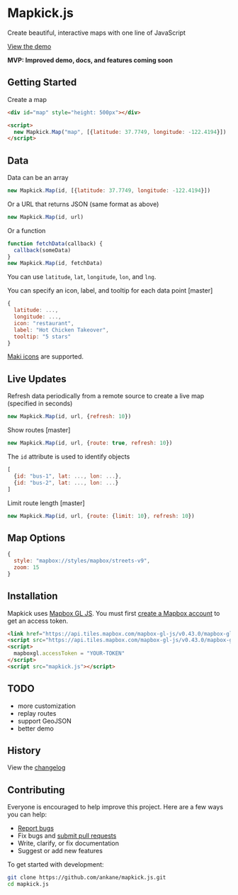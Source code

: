 # Mapkick.js

Create beautiful, interactive maps with one line of JavaScript

[View the demo](https://www.chartkick.com/mapkick)

**MVP: Improved demo, docs, and features coming soon**

## Getting Started

Create a map

```html
<div id="map" style="height: 500px"></div>

<script>
  new Mapkick.Map("map", [{latitude: 37.7749, longitude: -122.4194}])
</script>
```

## Data

Data can be an array

```javascript
new Mapkick.Map(id, [{latitude: 37.7749, longitude: -122.4194}])
```

Or a URL that returns JSON (same format as above)

```javascript
new Mapkick.Map(id, url)
```

Or a function

```javascript
function fetchData(callback) {
  callback(someData)
}
new Mapkick.Map(id, fetchData)
```

You can use `latitude`, `lat`, `longitude`, `lon`, and `lng`.

You can specify an icon, label, and tooltip for each data point [master]

```javascript
{
  latitude: ...,
  longitude: ...,
  icon: "restaurant",
  label: "Hot Chicken Takeover",
  tooltip: "5 stars"
}
```

[Maki icons](https://www.mapbox.com/maki-icons/) are supported.

## Live Updates

Refresh data periodically from a remote source to create a live map (specified in seconds)

```javascript
new Mapkick.Map(id, url, {refresh: 10})
```

Show routes [master]

```javascript
new Mapkick.Map(id, url, {route: true, refresh: 10})
```

The `id` attribute is used to identify objects

```javascript
[
  {id: "bus-1", lat: ..., lon: ...},
  {id: "bus-2", lat: ..., lon: ...}
]
```

Limit route length [master]

```javascript
new Mapkick.Map(id, url, {route: {limit: 10}, refresh: 10})
```

## Map Options

```javascript
{
  style: "mapbox://styles/mapbox/streets-v9",
  zoom: 15
}
```

## Installation

Mapkick uses [Mapbox GL JS](https://www.mapbox.com/mapbox-gl-js/api/). You must first [create a Mapbox account](https://www.mapbox.com/signup/) to get an access token.

```html
<link href="https://api.tiles.mapbox.com/mapbox-gl-js/v0.43.0/mapbox-gl.css" rel="stylesheet" />
<script src="https://api.tiles.mapbox.com/mapbox-gl-js/v0.43.0/mapbox-gl.js"></script>
<script>
  mapboxgl.accessToken = "YOUR-TOKEN"
</script>
<script src="mapkick.js"></script>
```

## TODO

- more customization
- replay routes
- support GeoJSON
- better demo

## History

View the [changelog](https://github.com/ankane/mapkick.js/blob/master/CHANGELOG.md)

## Contributing

Everyone is encouraged to help improve this project. Here are a few ways you can help:

- [Report bugs](https://github.com/ankane/mapkick.js/issues)
- Fix bugs and [submit pull requests](https://github.com/ankane/mapkick.js/pulls)
- Write, clarify, or fix documentation
- Suggest or add new features

To get started with development:

```sh
git clone https://github.com/ankane/mapkick.js.git
cd mapkick.js
```
